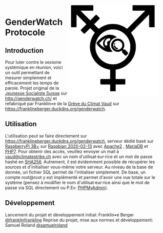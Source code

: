 <img src="https://raw.githubusercontent.com/FranklinBerger/genderwatch/master/graphic/logo.png" width="300" align="right">

# GenderWatch Protocole

## Introduction

Pour luter contre le sexisme systémique en réunion, voici un outil permettant de mesurer simplement et efficacement les
temps de parole. Projet original de la [Jeunesse Socialiste Suisse](https://www.juso.ch/fr/) sur http://genderwatch.ch/
et refabriqué par Franklin•e de la [Grève du Climat Vaud](https://vaud.climatestrike.ch/) sur https://franklineberger.duckdns.org/genderwatch.

## Utilisation

L'utilisation peut se faire directement sur https://franklineberger.duckdns.org/genderwatch, serveur dédié basé
sur [RaspberryPi 3B+](https://www.raspberrypi.org/products/raspberry-pi-3-model-b-plus/)
sur [Raspbian 2020-02-13](https://www.raspberrypi.org/downloads/raspbian/) avec [Apache2](https://httpd.apache.org/)
, [MariaDB](https://mariadb.org/) et [PHP7](https://www.php.net/). Pour obtenir des accès, veuillez envoyer un mail à
vaud@climatestrike.ch avec un nom d'utilisat·eur·rice et un mot de passe hashé en [SHA256](https://www.sha256.fr/).
Autrement, il est évidemment possible de récupérer les sources et d'initialiser vous-même votre serveur. Au niveau de la
base de donnée, un fichier SQL permet de l'initialiser simplement. De base, un compte root@root y est implémenté et
permet d'avoir une vue totale sur le système (pensez à modifier le nom d'utilisat·eur·rice ainsi que le mot de passe via
SQL directement ou P.Ex: [PHPMyAdmin](https://www.phpmyadmin.net/)).

## Développement
Lancement du projet et développement initial: Franklin•e Berger [@franklinfrankline](https://github.com/FranklinBerger)
Reprise du projet, mise aux normes et développement: Samuel Roland [@samuelroland](https://github.com/samuelroland)
